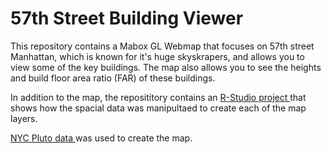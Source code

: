 # 57th Street Building Viewer

This repository contains a Mabox GL Webmap that focuses on 57th street Manhattan, which is known for it's huge skyskrapers, and allows you to view some of the key buildings. The map also allows you to see the heights and build floor area ratio (FAR) of these buildings. 

In addition to the map, the reposititory contains an <a href="https://github.com/alanapogostin/57th_FAR/tree/master/57th_FAR_analysis"> R-Studio project </a> that shows how the spacial data was manipultaed to create each of the map layers. 

<a href="https://www1.nyc.gov/site/planning/data-maps/open-data/dwn-pluto-mappluto.page"> NYC Pluto data </a> was used to create the map. 

